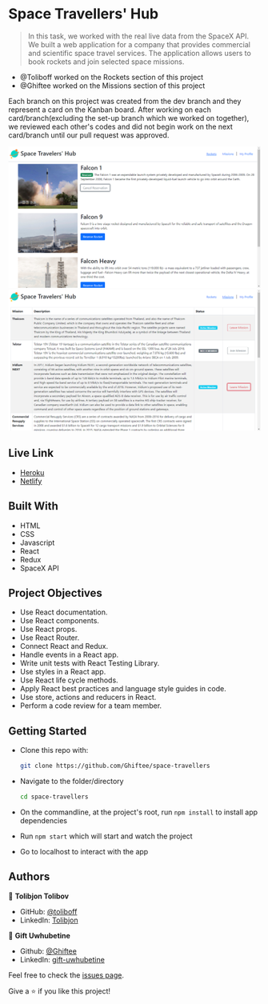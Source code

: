 # Space Travellers' Hub
> In this task, we worked with the real live data from the SpaceX API. We built a web application for a company that provides commercial and scientific space travel services. The application allows users to book rockets and join selected space missions.

* @Toliboff worked on the Rockets section of this project
* @Ghiftee worked on the Missions section of this project

Each branch on this project was created from the dev branch and they represent a card on the Kanban board. After working on each card/branch(excluding the set-up branch which we worked on together), we reviewed each other's codes and did not begin work on the next card/branch until our pull request was approved.

![Rockets Page](src/screenshots/screenshot1.png)
![Missions Page](src/screenshots/screenshot2.png)

## Live Link
- [Heroku](https://space-travellers.herokuapp.com/)
- [Netlify](https://space-travellers-app.netlify.app/)

## Built With

* HTML
* CSS
* Javascript
* React
* Redux
* SpaceX API

## Project Objectives

* Use React documentation.
* Use React components.
* Use React props.
* Use React Router.
* Connect React and Redux.
* Handle events in a React app.
* Write unit tests with React Testing Library.
* Use styles in a React app.
* Use React life cycle methods.
* Apply React best practices and language style guides in code.
* Use store, actions and reducers in React.
* Perform a code review for a team member.

## Getting Started

* Clone this repo with:

    ```bash
    git clone https://github.com/Ghiftee/space-travellers
    ```

* Navigate to the folder/directory

    ```bash
    cd space-travellers
    ```

* On the commandline, at the project's root, run ```npm install``` to install app dependencies
  
* Run ```npm start``` which will start and watch the project

* Go to localhost to interact with the app

## Authors
👤 **Tolibjon Tolibov**

- GitHub: [@toliboff](https://https://github.com/toliboff)
- LinkedIn: [Tolibjon](https://linkedin.com/in/tolibjon-tolibov)

👤 **Gift Uwhubetine**

- Github: [@Ghiftee](https://github.com/Ghiftee)
- LinkedIn: [gift-uwhubetine](https://www.linkedin.com/in/gift-uwhubetine-62675417a/)

Feel free to check the [issues page](../../issues/).

Give a ⭐️ if you like this project!
